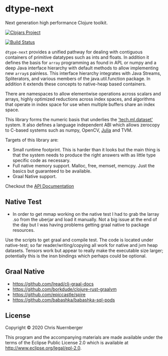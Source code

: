 # dtype-next

Next generation high performance Clojure toolkit.


[![Clojars Project](https://clojars.org/cnuernber/dtype-next/latest-version.svg)](https://clojars.org/cnuernber/dtype-next)

[![Build Status](https://travis-ci.com/cnuernber/dtype-next.svg?branch=master)](https://travis-ci.com/cnuernber/dtype-next)


`dtype-next` provides a unified pathway for dealing with contiguous containers of primitive datatypes such as 
ints and floats.  In addition it defines the basis for `array` programming as found in APL or numpy and
a deep Java interface hierarchy with default methods to allow implementing new `array`s painless.  This 
interface hierarchy integrates with Java Streams, Spliterators, and various members of the java.util.function
package.  In addition it extends these concepts to native-heap based containers.


There are namespaces to allow elementwise operations across scalars and arrays, highly optimized reductions
across index spaces, and algorithms that operate in index space for use when multiple buffers share
an index space.


This library forms the numeric basis that underlies the ['tech.ml.dataset'](https://github.com/techascent/tech.ml.dataset)
system.  It also defines a language independent ABI which allows zerocopy to C-based systems
such as numpy, OpenCV, [Julia](https://github.com/cnuernber/libjulia-clj) and TVM.


Targets of this library are:


*  Small runtime footprint.  This is harder than it looks but the main thing is that
   the system needs to produce the right answers with as little type specific code as
   necessary.
*  Full native memory support.  Malloc, free, memset, memcpy.  Just the basics but
   guaranteed to be available.
*  Graal Native support.


Checkout the [API Documentation](https://cnuernber.github.io/dtype-next/)


## Native Test

* In order to get mmap working on the native test I had to grab the larray .so from the
  uberjar and load it manually.  Not a big issue at the end of the day but I was having
  problems getting graal native to package resources.

Use the scripts to get graal and compile test.  The code is located under native-test; so far
reader/writing/copying all work for native and jvm heap datasets.  Tensors work but appear to
really make the executable size larger; potentially this is the insn bindings which perhaps could
be optional.


## Graal Native

* https://github.com/lread/clj-graal-docs
* https://github.com/borkdude/clojure-rust-graalvm
* https://github.com/epiccastle/spire
* https://github.com/babashka/babashka-sql-pods


## License

Copyright © 2020 Chris Nuernberger

This program and the accompanying materials are made available under the
terms of the Eclipse Public License 2.0 which is available at
http://www.eclipse.org/legal/epl-2.0.
